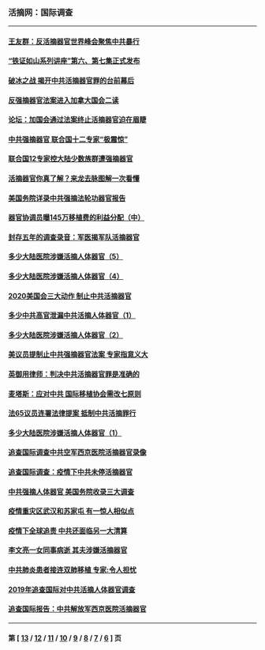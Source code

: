 ### 活摘网：国际调查
---
#### [王友群：反活摘器官世界峰会聚焦中共暴行](../../pages/nf5947/n13250738.md?10290430) 
#### [“铁证如山系列讲座”第六、第七集正式发布](../../pages/nf5947/n13106287.md?10290430) 
#### [破冰之战 揭开中共活摘器官罪的台前幕后](../../pages/nf5947/n13082457.md?10290430) 
#### [反强摘器官法案进入加拿大国会二读](../../pages/nf5947/n13033450.md?10290430) 
#### [论坛：加国会通过法案终止活摘器官迫在眉睫](../../pages/nf5947/n13029839.md?10290430) 
#### [中共强摘器官 联合国十二专家“极震惊”](../../pages/nf5947/n13024313.md?10290430) 
#### [联合国12专家控大陆少数族群遭强摘器官](../../pages/nf5947/n13023877.md?10290430) 
#### [活摘器官你真了解？来龙去脉图解一次看懂](../../pages/nf5947/n13013820.md?10290430) 
#### [美国务院详录中共强摘法轮功器官报告](../../pages/nf5947/n12944519.md?10290430) 
#### [器官协调员曝145万移植费的利益分配（中）](../../pages/nf5947/n12894547.md?10290430) 
#### [封存五年的调查录音：军医揭军队活摘器官](../../pages/nf5947/n12798692.md?10290430) 
#### [多少大陆医院涉嫌活摘人体器官（5）](../../pages/nf5947/n12768383.md?10290430) 
#### [多少大陆医院涉嫌活摘人体器官（4）](../../pages/nf5947/n12664434.md?10290430) 
#### [2020美国会三大动作 制止中共活摘器官](../../pages/nf5947/n12682004.md?10290430) 
#### [多少中共高官泄漏中共活摘人体器官（1）](../../pages/nf5947/n12671234.md?10290430) 
#### [多少大陆医院涉嫌活摘人体器官（2）](../../pages/nf5947/n12655589.md?10290430) 
#### [美议员提制止中共强摘器官法案 专家指意义大](../../pages/nf5947/n12630561.md?10290430) 
#### [英御用律师：判决中共活摘器官罪是准确的](../../pages/nf5947/n12580740.md?10290430) 
#### [麦塔斯：应对中共 国际移植协会需改七原则](../../pages/nf5947/n12514711.md?10290430) 
#### [法65议员连署法律提案 抵制中共活摘罪行](../../pages/nf5947/n12437047.md?10290430) 
#### [多少大陆医院涉嫌活摘人体器官（1）](../../pages/nf5947/n12414284.md?10290430) 
#### [追查国际调查中共空军西京医院活摘器官录像](../../pages/nf5947/n12348837.md?10290430) 
#### [追查国际调查：疫情下中共未停活摘器官](../../pages/nf5947/n12273415.md?10290430) 
#### [中共强摘人体器官 美国务院收录三大调查](../../pages/nf5947/n12181488.md?10290430) 
#### [疫情重灾区武汉和苏家屯 有一惊人相似点](../../pages/nf5947/n12150824.md?10290430) 
#### [疫情下全球追责 中共还面临另一大清算](../../pages/nf5947/n12070397.md?10290430) 
#### [李文亮一女同事病逝 其夫涉嫌活摘器官](../../pages/nf5947/n11957882.md?10290430) 
#### [中共肺炎患者接连双肺移植 专家:令人担忧](../../pages/nf5947/n11945516.md?10290430) 
#### [2019年追查国际对中共活摘人体器官调查](../../pages/nf5947/n11917733.md?10290430) 
#### [追查国际报告：中共解放军西京医院活摘器官](../../pages/nf5947/n11838359.md?10290430) 

---
#### 第 [ [13](./13.md?10290430) / [12](./12.md?10290430) / [11](./11.md?10290430) / [10](./10.md?10290430) / [9](./9.md?10290430) / [8](./8.md?10290430) / [7](./7.md?10290430) / [6](./6.md?10290430) ] 页
